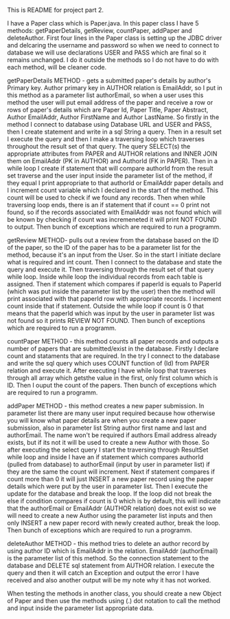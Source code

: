 This is README for project part 2.

I have a Paper class which is Paper.java. In this paper class I have 5 methods: getPaperDetails, getReview, countPaper, addPaper and deleteAuthor. 
First four lines in the Paper class is setting up the JDBC driver and delcaring the username and password so when we need to connect to database we will use declarations USER and PASS which are final so it remains unchanged. I do it outside the methods so I do not have to do with each method, will be cleaner code.

getPaperDetails METHOD - gets a submitted paper's details by author's Primary key. Author primary key in AUTHOR relation is EmailAddr, so I put in this method as a parameter list authorEmail, so when a user uses this method the user will put email address of the paper and receive a row or rows of paper's details which are Paper Id, Paper Title, Paper Abstract, Author EmailAddr, Author FirstName and Author LastName. So firstly in the method I connect to database using Database URL and USER and PASS, then I create statement and write in a sql String a query. Then in a result set I execute the query and then I make a traversing loop which traverses throughout the result set of that query. The query SELECT(s) the appropriate attributes from PAPER and AUTHOR relations and INNER JOIN them on EmailAddr (PK in AUTHOR) and AuthorId (FK in PAPER).
Then in a while loop I create if statement that will compare authorId from the result set traverse and the user input inside the parameter list of the method, if they equal I print appropriate to that authorId or EmailAddr paper details and I increment count variable which I declared in the start of the method. This count will be used to check if we found any records. Then when while traversing loop ends, there is an if statement that if count == 0 print not found, so if the records associated with EmailAddr was not found which will be known by checking if count was incremeneted it will print NOT FOUND to output. 
Then bunch of exceptions which are required to run a programm.

getReview METHOD- pulls out a review from the database based on the ID of the paper, so the ID of the paper has to be a parameter list for the method, because it's an input from the User. So in the start I initiate declare what is required and int count. Then I connect to the database and state the query and execute it. Then traversing through the result set of that query while loop. Inside while loop the individual records from each table is assigned. Then if statement which compares if paperId is equals to PaperId (which was put inside the parameter list by the user) then the method will print associated with that paperId row with appropriate records. I increment count inside that if statement.
Outside the while loop if count is 0 that means that the paperId which was input by the user in parameter list was not found so it prints REVIEW NOT FOUND.
Then bunch of exceptions which are required to run a programm.


countPaper METHOD - this method counts all paper records and outputs a number of papers that are submitted/exist in the database.
Firstly I declare count and stataments that are required. In the try I connect to the database and write the sql query which uses COUNT function of (Id) from PAPER relation and execute it. After executing I have while loop that traverses through all array which getsthe value in the first, only first column which is ID. Then I ouput the count of the papers.
Then bunch of exceptions which are required to run a programm.


addPaper METHOD - this method creates a new paper submission. In parameter list there are many user input required because how otherwise you will know what paper details are when you create a new paper submission, also in parameter list String author first name and last and authorEmail. The name won't be required if authors Email address already exists, but if its not it will be used to create a new Author with those.
So after executing the select query I start the traversing through ResultSet while loop and inside I have an if statement which compares authorId (pulled from database) to authorEmail (input by user in parameter list) if they are the same the count will increment. Next if statement compares if count more than 0 it will just INSERT a new paper record using the paper details which were put by the user in parameter list. Then I execute the update for the database and break the loop.
If the loop did not break the else if condition compares if count is 0 which is by default, this will indicate that the authorEmail or EmailAddr (AUTHOR relation) does not exist so we will need to create a new Author using the parameter list inputs and then only INSERT a new paper record with newly created author, break the loop. 
Then bunch of exceptions which are required to run a programm.

deleteAuthor METHOD - this method tries to delete an author record by using author ID which is EmailAddr in the relation. EmailAddr (authorEmail) is the parameter list of this method. So the connection statement to the database and DELETE sql statement from AUTHOR relation. I execute the query and then it will catch an Exception and output the error I have received and also another output will be my note why it has not worked. 

When testing the methods in another class, you should create a new Object of Paper and then use the methods using (.) dot notation to call the method and input inside the parameter list appropriate data. 
